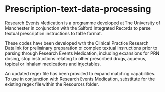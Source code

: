 # Prescription-text-data-processing
Research Events Medication is a programme developed at The University of Manchester in conjunction with the Salford Integrated Records to parse textual prescription instructions to table format.

These codes have been developed with the Clinical Practice Research Datalink for preliminary preparation of complex textual instructions prior to parsing through Research Events Medication, including expansions for PRN dosing, stop instructions relating to other prescribed drugs, aqueous, topical or inhalant medications and injectables.

An updated regex file has been provided to expand matching capabilities. To use in conjunction with Research Events Medication, substitute for the existing regex file within the Resources folder.
